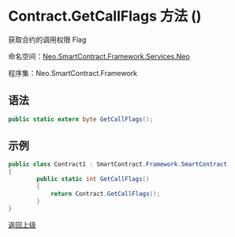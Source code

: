 # Contract.GetCallFlags 方法 ()

获取合约的调用权限 Flag

命名空间：[Neo.SmartContract.Framework.Services.Neo](../../neo.md)

程序集：Neo.SmartContract.Framework

## 语法

```c#
public static extern byte GetCallFlags();
```

## 示例

```c#
public class Contract1 : SmartContract.Framework.SmartContract
{
        public static int GetCallFlags()
        {
            return Contract.GetCallFlags();
        }
}
```



[返回上级](../Contract.md)
